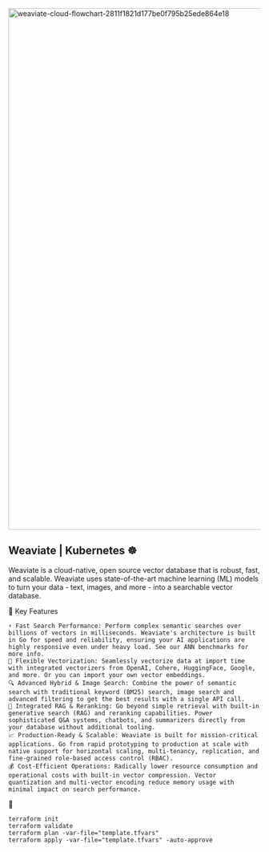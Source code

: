 <img width="2400" height="1040" alt="weaviate-cloud-flowchart-2811f1821d177be0f795b25ede864e18" src="https://github.com/user-attachments/assets/36e0230d-6c4a-4d52-ae5d-d1ed8123b01c" />


## Weaviate | Kubernetes ☸️
Weaviate is a cloud-native, open source vector database that is robust, fast, and scalable.
Weaviate uses state-of-the-art machine learning (ML) models to turn your data - text, images, and more - into a searchable vector database.


🎯 Key Features
```
⚡ Fast Search Performance: Perform complex semantic searches over billions of vectors in milliseconds. Weaviate's architecture is built in Go for speed and reliability, ensuring your AI applications are highly responsive even under heavy load. See our ANN benchmarks for more info.
🔌 Flexible Vectorization: Seamlessly vectorize data at import time with integrated vectorizers from OpenAI, Cohere, HuggingFace, Google, and more. Or you can import your own vector embeddings.
🔍 Advanced Hybrid & Image Search: Combine the power of semantic search with traditional keyword (BM25) search, image search and advanced filtering to get the best results with a single API call.
🤖 Integrated RAG & Reranking: Go beyond simple retrieval with built-in generative search (RAG) and reranking capabilities. Power sophisticated Q&A systems, chatbots, and summarizers directly from your database without additional tooling.
📈 Production-Ready & Scalable: Weaviate is built for mission-critical applications. Go from rapid prototyping to production at scale with native support for horizontal scaling, multi-tenancy, replication, and fine-grained role-based access control (RBAC).
💰 Cost-Efficient Operations: Radically lower resource consumption and operational costs with built-in vector compression. Vector quantization and multi-vector encoding reduce memory usage with minimal impact on search performance.
```

🚀 
```
terraform init
terraform validate
terraform plan -var-file="template.tfvars"
terraform apply -var-file="template.tfvars" -auto-approve
```





